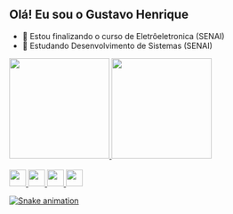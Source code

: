 ## Olá! Eu sou o Gustavo Henrique

- 🔭 Estou finalizando o curso de Eletrôeletronica (SENAI)
- 🌱 Estudando Desenvolvimento de Sistemas (SENAI)
<div>
  <a href="https://github.com/GustavoHenriqueProjects">
  <img height="180em" src="https://github-readme-stats.vercel.app/api/top-langs/?username=GustavoHenriqueProjects&layout=compact&langs_count=7&theme=dracula"/>
  <img height="180em" src="https://github-readme-stats.vercel.app/api?username=GustavoHenriqueProjects&show_icons=true&theme=dracula&include_all_commits=true&count_private=true"/>
</div>
  
<div style="display: aling-itens"><br>
  <img aling="center" alt"Gustavo-html" height="30" wight="40" src="https://cdn.jsdelivr.net/gh/devicons/devicon/icons/html5/html5-original.svg"/>
  <img aling="center" alt"Gustavo-Java" height="30" wight="40" src="https://cdn.jsdelivr.net/gh/devicons/devicon/icons/java/java-plain.svg"/>
  <img aling="center" alt"Gustavo-python" height="30" wight="40" src="https://cdn.jsdelivr.net/gh/devicons/devicon/icons/python/python-original.svg" />
  <img aling="center" alt"Gustavo-vscode" height="30" wight="40" src="https://cdn.jsdelivr.net/gh/devicons/devicon/icons/vscode/vscode-original.svg" />
</div>

![Snake animation](https://github.com/GustavoHenriqueProjects/GustavoHenriqueProjects/blob/output/github-contribution-grid-snake.svg)


